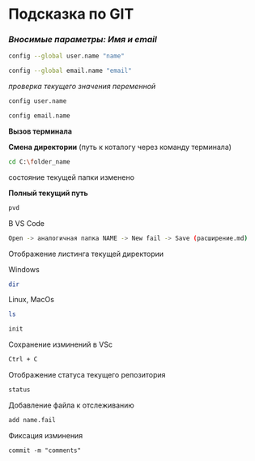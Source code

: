 # Подсказка по GIT

### *Вносимые параметры: Имя и email*
```sh
config --global user.name "name"
```
```sh
config --global email.name "email"
```
*проверка текущего значения переменной*
```sh
config user.name
```
```sh
config email.name
```
**Вызов терминала**

**Смена директории** (путь к коталогу через команду терминала)
```sh
cd C:\folder_name
```
состояние текущей папки изменено

**Полный текущий путь**
```sh
pvd
```

В VS Code 
```sh
Open -> аналогичная папка NAME -> New fail -> Save (расширение.md)
```
Отображение листинга текущей директории

Windows
```sh
dir
```
Linux, MacOs
```sh
ls
```

```sh
init
```
Сохранение изминений в VSc
```sh
Ctrl + C
```
Отображение статуса текущего репозитория
```sh
status
```
Добавление файла к отслеживанию
```sh
add name.fail
```

Фиксация изминения
```
commit -m "comments"
```



